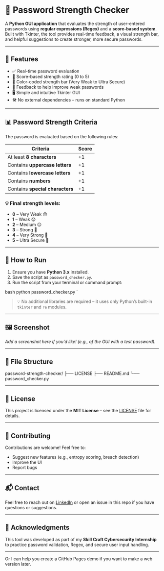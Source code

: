 # 🔐 Password Strength Checker

A **Python GUI application** that evaluates the strength of user-entered passwords using **regular expressions (Regex)** and a **score-based system**. Built with Tkinter, the tool provides real-time feedback, a visual strength bar, and helpful suggestions to create stronger, more secure passwords.

---

## 🚀 Features

- ✅ Real-time password evaluation
- 🎯 Score-based strength rating (0 to 5)
- 🌈 Color-coded strength bar (Very Weak to Ultra Secure)
- 💬 Feedback to help improve weak passwords
- 🖥 Simple and intuitive Tkinter GUI
- 🛠 No external dependencies – runs on standard Python

---

## 📊 Password Strength Criteria

The password is evaluated based on the following rules:

| Criteria                            | Score |
|-------------------------------------|-------|
| At least **8 characters**           | +1    |
| Contains **uppercase letters**      | +1    |
| Contains **lowercase letters**      | +1    |
| Contains **numbers**                | +1    |
| Contains **special characters**     | +1    |

### 💡 Final strength levels:
- **0** – Very Weak 😞
- **1** – Weak 😟
- **2** – Medium 😐
- **3** – Strong 🙂
- **4** – Very Strong 💪
- **5** – Ultra Secure 🚀

---

## 🧪 How to Run

1. Ensure you have **Python 3.x** installed.
2. Save the script as `password_checker.py`.
3. Run the script from your terminal or command prompt:

bash
python password_checker.py
`

> 💡 No additional libraries are required – it uses only Python’s built-in `tkinter` and `re` modules.

---

## 🖼 Screenshot

*Add a screenshot here if you'd like! (e.g., of the GUI with a test password).*

---

## 📁 File Structure


password-strength-checker/
├── LICENSE
├── README.md
└── password_checker.py


---

## 📜 License

This project is licensed under the **MIT License** – see the [LICENSE](LICENSE) file for details.

---

## 🤝 Contributing

Contributions are welcome! Feel free to:

* Suggest new features (e.g., entropy scoring, breach detection)
* Improve the UI
* Report bugs

---

## 📬 Contact

Feel free to reach out on [LinkedIn](#) or open an issue in this repo if you have questions or suggestions.

---

## 🙌 Acknowledgments

This tool was developed as part of my **Skill Craft Cybersecurity Internship** to practice password validation, Regex, and secure user input handling.

---

Or I can help you create a GitHub Pages demo if you want to make a web version later.
```
